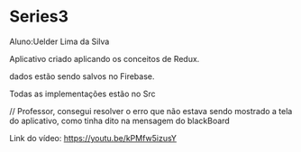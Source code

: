 # Series3
Aluno:Uelder Lima da Silva

Aplicativo criado aplicando os conceitos de Redux.

dados estão sendo salvos no Firebase.

Todas as implementações estão no Src

// Professor, consegui resolver o erro que não estava sendo mostrado a tela do aplicativo, como tinha dito na mensagem do blackBoard

Link do vídeo: https://youtu.be/kPMfw5izusY
